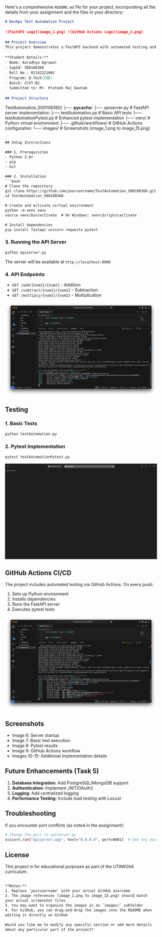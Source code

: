 Here's a comprehensive `README.md` file for your project, incorporating all the details from your assignment and the files in your directory:

```markdown
# DevOps Test Automation Project

![FastAPI Logo](image_1.png) ![GitHub Actions Logo](image_2.png)

## Project Overview
This project demonstrates a FastAPI backend with automated testing and GitHub Actions CI/CD integration, created as part of the DevOps curriculum.

**Student Details:**
- Name: Aaradhya Agrawal
- SapId: 500108360
- Roll No.: R2142221002
- Program: B.Tech[CSE]
- Batch: CCVT-B2
- Submitted to: Mr. Prateek Raj Gautam

## Project Structure
```
TestAutomation_500108360/
├── __pycache__/
├── apiserver.py             # FastAPI server implementation
├── testAutomation.py        # Basic API tests
├── testAutomationPytest.py  # Enhanced pytest implementation
├── venv/                    # Python virtual environment
├── .github/workflows/       # GitHub Actions configuration
└── images/                  # Screenshots (image_1.png to image_15.png)
```

## Setup Instructions

### 1. Prerequisites
- Python 3.8+
- pip
- Git

### 2. Installation
```bash
# Clone the repository
git clone https://github.com/yourusername/TestAutomation_500108360.git
cd TestAutomation_500108360

# Create and activate virtual environment
python -m venv venv
source venv/bin/activate  # On Windows: venv\Scripts\activate

# Install dependencies
pip install fastapi uvicorn requests pytest
```

### 3. Running the API Server
```bash
python apiserver.py
```
The server will be available at `http://localhost:8000`

### 4. API Endpoints
- `GET /add/{num1}/{num2}` - Addition
- `GET /subtract/{num1}/{num2}` - Subtraction
- `GET /multiply/{num1}/{num2}` - Multiplication

![API Endpoints](image_3.png)

## Testing

### 1. Basic Tests
```bash
python testAutomation.py
```

### 2. Pytest Implementation
```bash
pytest testAutomationPytest.py
```

![Test Results](image_4.png)

## GitHub Actions CI/CD
The project includes automated testing via GitHub Actions. On every push:
1. Sets up Python environment
2. Installs dependencies
3. Runs the FastAPI server
4. Executes pytest tests

![GitHub Actions Workflow](image_5.png)

## Screenshots
- Image 6: Server startup
- Image 7: Basic test execution
- Image 8: Pytest results
- Image 9: GitHub Actions workflow
- Images 10-15: Additional implementation details

## Future Enhancements (Task 5)
1. **Database Integration**: Add PostgreSQL/MongoDB support
2. **Authentication**: Implement JWT/OAuth2
3. **Logging**: Add centralized logging
4. **Performance Testing**: Include load testing with Locust

## Troubleshooting
If you encounter port conflicts (as noted in the assignment):
```bash
# Change the port in apiserver.py
uvicorn.run("apiserver:app", host="0.0.0.0", port=8001)  # Use any available port
```

## License
This project is for educational purposes as part of the UTAWGitA curriculum.
```

**Notes:**
1. Replace `yourusername` with your actual GitHub username
2. The image references (image_1.png to image_15.png) should match your actual screenshot files
3. You may want to organize the images in an `images/` subfolder
4. For GitHub, you can drag-and-drop the images into the README when editing it directly on GitHub

Would you like me to modify any specific section or add more details about any particular part of the project?
